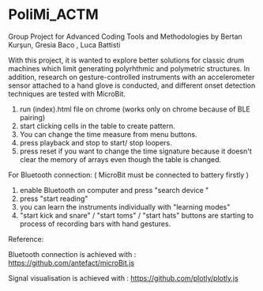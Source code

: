 # PoliMi_ACTM
Group Project for Advanced Coding Tools and Methodologies 
by Bertan Kurşun, Gresia Baco , Luca Battisti



With this project, it is wanted to explore better solutions for classic drum machines which limit generating polyrhthmic and polymetric structures. In addition, research on gesture-controlled instruments with an accelerometer sensor attached to a hand glove is conducted, and different onset detection techniques are tested with MicroBit. 

1. run (index).html file on chrome (works only on chrome because of BLE pairing)
2. start clicking cells in the table to create pattern.
3. You can change the time measure from menu buttons.
4. press playback and stop to start/ stop loopers.
5. press reset if you want to change the time signature because it doesn't clear the memory of arrays even though the table is changed.

For Bluetooth connection: 
( MicroBit must be connected to battery firstly ) 
1. enable Bluetooth on computer and press "search device "
2. press "start reading"
3. you can learn the instruments individually with "learning modes"
4. "start kick and snare" / "start toms" / "start hats" buttons are starting to process of recording bars with hand gestures. 







Reference: 

Bluetooth connection is achieved with : 
https://github.com/antefact/microBit.js

Signal visualisation is achieved with :
https://github.com/plotly/plotly.js

